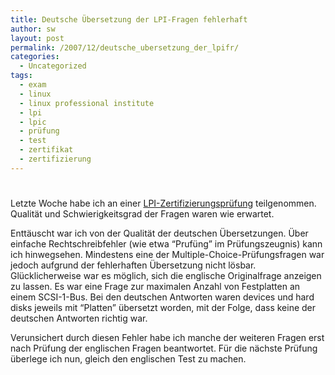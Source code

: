 ```yaml
---
title: Deutsche Übersetzung der LPI-Fragen fehlerhaft
author: sw
layout: post
permalink: /2007/12/deutsche_ubersetzung_der_lpifr/
categories:
  - Uncategorized
tags:
  - exam
  - linux
  - linux professional institute
  - lpi
  - lpic
  - prüfung
  - test
  - zertifikat
  - zertifizierung
---
```

# 

Letzte Woche habe ich an einer [LPI-Zertifizierungsprüfung][1] teilgenommen. Qualität und Schwierigkeitsgrad der Fragen waren wie erwartet.

 [1]: http://www.lpi.org/

Enttäuscht war ich von der Qualität der deutschen Übersetzungen. Über einfache Rechtschreibfehler (wie etwa “Prufüng” im Prüfungszeugnis) kann ich hinwegsehen. Mindestens eine der Multiple-Choice-Prüfungsfragen war jedoch aufgrund der fehlerhaften Übersetzung nicht lösbar. Glücklicherweise war es möglich, sich die englische Originalfrage anzeigen zu lassen. Es war eine Frage zur maximalen Anzahl von Festplatten an einem SCSI-1-Bus. Bei den deutschen Antworten waren devices und hard disks jeweils mit “Platten” übersetzt worden, mit der Folge, dass keine der deutschen Antworten richtig war.

Verunsichert durch diesen Fehler habe ich manche der weiteren Fragen erst nach Prüfung der englischen Fragen beantwortet. Für die nächste Prüfung überlege ich nun, gleich den englischen Test zu machen.